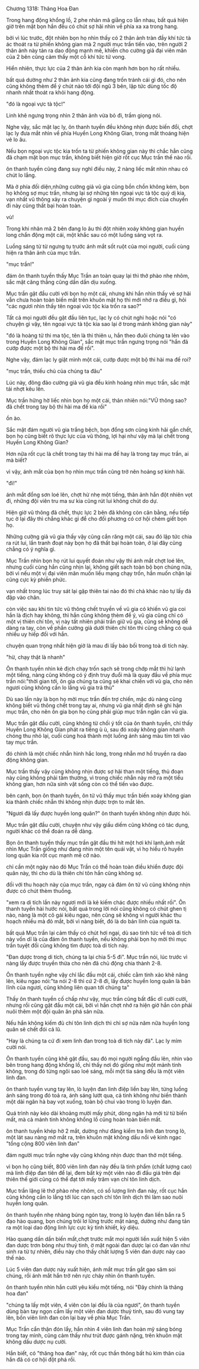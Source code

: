 




Chương 1318: Thăng Hoa Đan


Trong hang động khổng lồ, 2 phe nhản mã giằng co lẫn nhau, bất quá hiện giờ trên mặt bọn hắn đều có chút sợ hãi nhìn về phía xa xa trong hang.

bởi vì lúc trước, đột nhiên bọn họ nhìn thấy có 2 thân ảnh tràn đầy khí tức tà ác thoát ra từ phiến không gian mà 2 người mục trần tiến vào, trên người 2 thân ảnh này tản ra dao động mạnh mẽ, khiến cho cường giả đại viên mãn của 2 bên cũng cảm thấy một cỗ khí tức tử vong.

Hiển nhiên, thực lực của 2 thân ảnh kia còn mạnh hơn bọn họ rất nhiều.

bất quá dường như 2 thân ảnh kia cũng đang trốn tránh cái gì đó, cho nên cũng không thèm để ý chút nào tới đội ngũ 3 bên, lập tức dùng tốc độ nhanh nhất thoát ra khỏi hang động.

"đó là ngoại vực tà tộc!"

Linh khê ngưng trọng nhìn 2 thân ảnh vừa bỏ đi, trầm giọng nói.

Nghe vậy, sắc mặt lạc ly, ôn thanh tuyền đều không nhịn được biến đổi, chợt lạc ly đưa mắt nhìn về phía Huyền Long Không Gian, trong mắt thoáng hiện vẻ lo âu.

Nếu bọn ngoại vực tộc kia trốn ta từ phiến không gian này thì chắc hẳn cũng đã chạm mặt bọn mục trần, không biết hiện giờ rốt cục Mục trần thế nào rồi.

ôn thanh tuyền cũng đang suy nghĩ điều này, 2 nàng liếc mắt nhìn nhau có chút lo lắng.

Mà ở phía đối diện,những cường giả vũ gia cũng bồn chồn không kém, bọn họ không sợ mục trần, nhưng lại sợ những tên ngoại vực tà tộc quỷ dị kia, vạn nhất vũ thông xảy ra chuyện gì ngoài ý muốn thì mục đích của chuyến đi này cũng thất bại hoàn toàn.

vù!

Trong khi nhân mã 2 bên đang lo âu thì đột nhiên xoáy không gian huyền long chẩn động một cái, một khắc sau có một luồng sáng vọt ra.

Luồng sáng từ từ ngưng tụ trước ánh mắt sốt ruột của mọi người, cuối cùng hiện ra thân ảnh của mục trần.

"mục trần!"

đám ôn thanh tuyền thấy Mục Trần an toàn quay lại thì thở phào nhẹ nhõm, sắc mặt căng thẳng cũng dần dần dịu xuống.

Mục trần gật đầu cười với bọn họ một cái, nhưng khi hắn nhìn thấy vẻ sợ hãi vẫn chưa hoàn toàn biến mất trên khuôn mặt họ thì mới nhớ ra điều gì, hỏi "các ngươi nhìn thấy tên ngoại vức tộc kia trốn ra sao?"

Tất cả mọi người đều gật đầu liên tục, lạc ly có chút nghi hoặc nói "có chuyện gì vậy, tên ngoại vực tà tộc kia sao lại ở trong mảnh không gian này"

"đó là hoàng tử thi ma tộc, tên là thi thiên u, hắn theo đuôi chúng ta lẻn vào trong Huyền Long Không Gian", sắc mặt mục trần ngưng trọng nói "hắn đã cướp được một bộ thi hài ma đế rồi".

Nghe vậy, đám lạc ly giật mình một cái, cướp được một bộ thi hài ma đế roi?

"mục trần, thiếu chủ của chúng ta đâu"

Lúc này, đông đảo cường giả vũ gia đều kinh hoảng nhìn mục trần, sắc mặt tái nhợt kêu lên.

Mục trần hững hờ liếc nhìn bọn họ một cái, thản nhiên nói:"VŨ thông sao? đã chết trong tay bộ thi hài ma đế kia rồi"

ồn ào.

Sắc mặt đám người vũ gia trắng bệch, bọn đổng sơn cũng kinh hãi gần chết, bọn họ cũng biết rõ thực lực của vũ thông, lợi hại như vậy mà lại chết trong Huyền Long Không Gian?

Hơn nữa rốt cục là chết trong tay thi hài ma đế hay là trong tay mục trần, ai mà biết?

vì vậy, ánh mắt của bọn họ nhìn mục trần cũng trở nên hoảng sợ kinh hãi.

"đi!"

ánh mắt đổng sơn loé lên, chợt hừ nhẹ một tiếng, thân ảnh hắn đột nhiên vọt đi, những đội viên tru ma sư kia cũng rút lui không chút do dự.

Hiện giờ vũ thông đã chết, thực lực 2 bên đã không còn cân bằng, nếu tiếp tục ờ lại đây thì chẳng khác gì để cho đối phương có cơ hội chém giết bọn họ.

Những cường giả vũ gia thấy vậy cũng cắn răng một cái, sau đó lập tức chia ra rút lui, lần tranh đoạt này bọn họ đã thất bại hoàn toàn, ở lại đây cũng chẳng có ý nghĩa gì.

Mục Trần nhìn bọn họ rút lui quyết đoán như vậy thì ánh mắt chợt loé lên, nhưng cuối cùng hắn cũng nhịn lại, không giết sạch toàn bộ bọn chúng nữa, bởi vì nếu một vị đại viên mãn muốn liều mạng chạy trốn, hắn muốn chặn lại cũng cực kỳ phiền phức.

vạn nhất trong lúc truy sát lại gặp thiên tai nào đó thì chả khác nào tự lấy đá đập vào chân.

còn việc sau khi tin tức vũ thông chết truyền về vũ gia có khiến vũ gia coi hắn là địch hay không, thì hắn cũng không thèm đề ý, vũ gia cũng chỉ có một vị thiên chí tôn, vị này tất nhiên phải trấn giữ vũ gia, cũng sẽ không dễ dàng ra tay, còn về phần cường giả dưới thiên chí tôn thì cũng chẳng có quá nhiều uy hiếp đối với hắn.

chuyện quan trọng nhất hiện giờ là mau đi lấy bảo bối trong toà di tích này.

"hừ, chạy thật là nhanh"

Ôn thanh tuyền nhìn kẻ địch chạy trốn sạch sẽ trong chớp mắt thì hừ lạnh một tiếng, nàng cũng không có ý định truy đuổi mà là quay đầu về phía mục trần nói:"thời gian tới, ôn gia chúng ta cũng sẽ khai chiến với vũ gia, cho nên ngươi cũng không cần lo lắng vũ gia trả thù"

Dù sao lần này là bọn họ mời mục trần đến trợ chiến, mặc dù nàng cũng không biết vũ thông chết trong tay ai, nhưng vũ gia nhất định sẽ ghi hận mục trần, cho nên ôn gia bọn họ cũng phải giúp mục trần ngăn cản vũ gia.

Mục trần gật đầu cười, cũng không từ chối ý tốt của ôn thanh tuyền, chỉ thấy Huyền Long Không Gian phát ra tiếng ù ù, sau đó xoáy không gian nhanh chóng thu nhỏ lại, cuối cùng hoá thành một luồng ánh sáng màu tím tơi vào tay mục trần.

đó chính lả một chiếc nhẫn hình hắc long, trong nhẫn mơ hồ truyền ra dao động không gian.

Mục trần thấy vậy cũng không nhịn được sợ hãi than một tiếng, thủ đoạn này cũng không phải tầm thường, vì trong chiếc nhẫn này mở ra một tiểu không gian, hơn nữa sinh vật sống còn có thể tiến vào được.

bên cạnh, bọn ôn thanh tuyền, ôn tử vũ thấy mục trần biến xoáy không gian kia thành chiếc nhẫn thì không nhịn được trợn to mắt lên.

"Ngươi đã lấy được huyền long quân?" ôn thanh tuyền không nhịn được hỏi.

Mục trần gật đầu cười, chuyện như vậy giấu diếm cũng không có tác dụng, người khác có thể đoán ra dễ dàng.

Bọn ôn thanh tuyền thấy mục trần gật đầu thì hít một hơi khí lạnh,ánh mắt nhìn Mục Trần giống như đang nhìn một tên quái vật, vì họ hiểu rõ huyền long quân kia rốt cục mạnh mẽ cỡ nào.

chỉ cần một ngày nào đó Mục Trần có thể hoàn toàn điều khiển được đội quân này, thì cho dù là thiên chí tôn hắn cũng không sợ.

đối với thu hoạch này của mục trần, ngay cả đám ôn tử vũ cũng không nhịn được có chút thèm thuồng.

"xem ra di tích lần này ngươi mới là kẻ kiếm chác được nhiều nhất rồi". Ôn thanh tuyền hài hước nói, bất quá trong lời nói cũng không có chút ghen tị nào, nàng là một cô gái kiêu ngạo, nên cũng sẽ không vì người khác thu hoạch nhiều mà đỏ mắt, bởi vì nàng biết, đó là do bản lĩnh của người ta.

bất quá Mục trần lại cảm thấy có chút hơi ngại, dù sao tinh tức về toà di tích này vốn dĩ là của đám ôn thanh tuyền, nếu không phải bọn họ mời thì mục trần tuyệt đối cũng không tìm được toà di tích này.

"Đan dược trong di tích, chúng ta lại chia 5-5 đi". Mục trần nói, lúc trước vì nàng lấy được truyền thừa cho nên đã chủ động chia thành 2-8.

Ôn thanh tuyền nghe vậy chỉ lắc đầu một cái, chiếc cằm tinh xảo khẽ nâng lên, kiêu ngạo nói:"ta nói 2-8 thì cứ 2-8 đi, lấy được huyền long quân là bản lĩnh của ngươi, cũng không liên quan tới chúng ta"

Thấy ôn thanh tuyền cố chấp như vậy, mục trần cũng bất đắc dĩ cười cười, nhưng rồi cũng gật đầu một cái, bởi vì hắn chợt nhớ ra hiện giờ hắn còn phải nuôi thêm một đội quân ăn phá sản nữa.

Nếu hắn không kiếm đủ chí tôn linh dịch thì chỉ sợ nửa năm nữa huyền long quân sẽ chết đói cả lũ.

"Hay là chúng ta cứ đi xem linh đan trong toà di tích này đã". Lạc ly mỉm cười nói.

Ôn thanh tuyền cũng khẽ gật đầu, sau đó mọi người ngẩng đầu lên, nhìn vào bên trong hang động khổng lồ, chỉ thấy nơi đó giống như một mảnh tinh không, trong đó từng ngôi sao loé sáng, mỗi một tia sáng đều là một viên linh đan.

ôn thanh tuyền vung tay lên, lò luyện đan linh điệp liền bay lên, từng luồng ánh sáng trong đó toả ra, ánh sáng lướt qua, cả tinh không như biến thành một dải ngân hà bay vọt xuống, toàn bộ chui vào trong lò luyện đan.

Quá trình này kéo dài khoảng mười mấy phút, dòng ngân hà mới từ từ biến mất, mà cả mảnh tinh không khổng lồ cũng hoàn toàn biến mất.

ôn thanh tuyền khép hờ 2 mắt, dường như đâng kiểm tra linh đan trong lò, một lát sau nàng mở mắt ra, trên khuôn mặt không dấu nổi vẻ kinh ngạc "tổng cộng 800 viên linh đan"

đám người mục trần nghe vậy cũng không nhịn được than thở một tiếng.

vì bọn họ cũng biết, 800 viên linh đan này đều là tinh phẩm (chất lượng cao) mà linh điệp đan tiên để lại, đem bất kỳ một viên nào đi đấu giá trên đại thiên thế giới cũng có thể đạt tới mấy trăm vạn chí tôn linh dịch.

Mục trần lặng lẽ thở phào nhẹ nhõm, có số lượng linh đan này, rốt cục hắn cũng không cần lo lắng tới lúc cạn sạch chí tôn linh dịch thì làm sao nuôi huyền long quân.

ôn thanh tuyền nhẹ nhàng búng ngón tay, trong lò luyện đan liền bắn ra 5 đạo hào quang, bọn chúng trôi lơ lửng trước mặt nàng, dường như đang tản ra một loại dao động linh lực cực kỳ tinh khiết, kỳ diệu.

Hào quang dần dần biến mất,chợt trước mắt mọi người liền xuất hiện 5 viên đan dược trơn bóng như thuỷ tinh, ờ mặt ngoài đan dược lại có đan văn như sinh ra từ tự nhiên, điều này cho thấy chất lượng 5 viên đan dược này cao thế nào.

Lúc 5 viên đan dược này xuất hiện, ánh mắt mục trần gắt gao săm soi chúng, rồi ánh mắt hắn trở nên rực cháy nhìn ôn thanh tuyền.

ôn thanh tuyền nhìn hắn cười yêu kiều một tiếng, nói "Đây chính là thăng hoa đan"

"chúng ta lấy một viên, 4 viên còn lại đều là của ngươi", ôn thanh tuyền dùng bàn tay ngọn cầm lấy một viên đan dược thuỷ tinh, sau đó vung tay lên, bốn viên linh đan còn lại bay về phía Mục Trần.

Mục Trần cẩn thận đón lẩy, hắn nhìn 4 viên linh đan hoàn mỹ sáng bóng trong tay mình, cũng cảm thấy như trút được gánh nặng, trên khuôn mặt không dấu dược nụ cười.

Hắn biết, có "thăng hoa đan" này, rốt cục thần thông bất hủ kim thân của hắn đã có cơ hội đột phá rồi.




